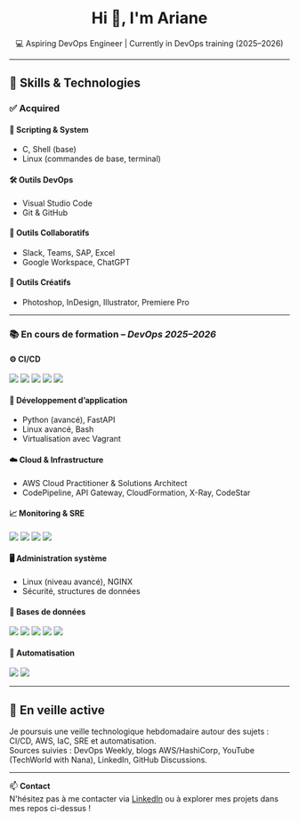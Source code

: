 <h1 align="center">Hi 👋, I'm Ariane </h1>
<p align="center">💻 Aspiring DevOps Engineer | Currently in DevOps training (2025–2026)</p>

---

## 🚀 Skills & Technologies

### ✅ Acquired

#### 🧠 Scripting & System  
- C, Shell (base)  
- Linux (commandes de base, terminal)

#### 🛠 Outils DevOps  
- Visual Studio Code  
- Git & GitHub

#### 🤝 Outils Collaboratifs  
- Slack, Teams, SAP, Excel  
- Google Workspace, ChatGPT

#### 🎨 Outils Créatifs  
- Photoshop, InDesign, Illustrator, Premiere Pro

---

### 📚 En cours de formation – *DevOps 2025–2026*

#### ⚙️ CI/CD  
<img src="https://img.shields.io/badge/GitLab-FC6D26?style=flat&logo=gitlab&logoColor=white" />
<img src="https://img.shields.io/badge/Docker-2496ED?style=flat&logo=docker&logoColor=white" />
<img src="https://img.shields.io/badge/Kubernetes-326CE5?style=flat&logo=kubernetes&logoColor=white" />
<img src="https://img.shields.io/badge/Jenkins-D24939?style=flat&logo=jenkins&logoColor=white" />
<img src="https://img.shields.io/badge/Pytest-0A9EDC?style=flat&logo=pytest&logoColor=white" />

#### 🐍 Développement d’application  
- Python (avancé), FastAPI  
- Linux avancé, Bash  
- Virtualisation avec Vagrant

#### ☁️ Cloud & Infrastructure  
- AWS Cloud Practitioner & Solutions Architect  
- CodePipeline, API Gateway, CloudFormation, X-Ray, CodeStar

#### 📈 Monitoring & SRE  
<img src="https://img.shields.io/badge/Prometheus-E6522C?style=flat&logo=prometheus&logoColor=white" />
<img src="https://img.shields.io/badge/Grafana-F46800?style=flat&logo=grafana&logoColor=white" />
<img src="https://img.shields.io/badge/Datadog-632CA6?style=flat&logo=datadog&logoColor=white" />
<img src="https://img.shields.io/badge/Sentry-362D59?style=flat&logo=sentry&logoColor=white" />

#### 🖥️ Administration système  
- Linux (niveau avancé), NGINX  
- Sécurité, structures de données

#### 🧠 Bases de données  
<img src="https://img.shields.io/badge/SQL-4479A1?style=flat&logo=postgresql&logoColor=white" />
<img src="https://img.shields.io/badge/PostgreSQL-336791?style=flat&logo=postgresql&logoColor=white" />
<img src="https://img.shields.io/badge/MongoDB-47A248?style=flat&logo=mongodb&logoColor=white" />
<img src="https://img.shields.io/badge/Neo4j-4581C3?style=flat&logo=neo4j&logoColor=white" />
<img src="https://img.shields.io/badge/Elasticsearch-005571?style=flat&logo=elasticsearch&logoColor=white" />

#### 🤖 Automatisation  
<img src="https://img.shields.io/badge/Terraform-7B42BC?style=flat&logo=terraform&logoColor=white" />
<img src="https://img.shields.io/badge/Ansible-E74430?style=flat&logo=ansible&logoColor=white" />

---

## 🔎 En veille active
Je poursuis une veille technologique hebdomadaire autour des sujets : CI/CD, AWS, IaC, SRE et automatisation.  
Sources suivies : DevOps Weekly, blogs AWS/HashiCorp, YouTube (TechWorld with Nana), LinkedIn, GitHub Discussions.

---

📫 **Contact**  
N'hésitez pas à me contacter via [LinkedIn](#) ou à explorer mes projets dans mes repos ci-dessus !
